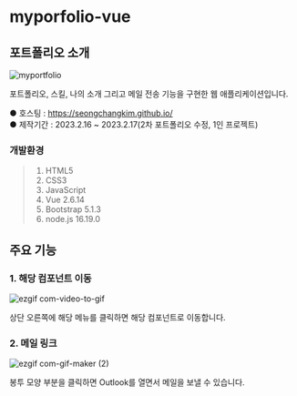 # myporfolio-vue

## 포트폴리오 소개
![myportfolio](https://user-images.githubusercontent.com/74657556/219850656-57bdac94-0af2-41b3-ba57-379ca8f35db4.png)

포트폴리오, 스킬, 나의 소개 그리고 메일 전송 기능을 구현한 웹 애플리케이션입니다.

● 호스팅 : https://seongchangkim.github.io/<br>
● 제작기간 : 2023.2.16 ~ 2023.2.17(2차 포트폴리오 수정, 1인 프로젝트)

### 개발환경
> 1. HTML5
> 2. CSS3
> 3. JavaScript
> 4. Vue 2.6.14
> 5. Bootstrap 5.1.3
> 6. node.js 16.19.0

## 주요 기능
### 1. 해당 컴포넌트 이동
![ezgif com-video-to-gif](https://user-images.githubusercontent.com/74657556/219850669-8030ecd4-3d7b-42d7-ab30-4bd61be8be47.gif)

상단 오른쪽에 해당 메뉴를 클릭하면 해당 컴포넌트로 이동합니다. 
### 2. 메일 링크
![ezgif com-gif-maker (2)](https://user-images.githubusercontent.com/74657556/148905046-2dd13a7b-7179-47fd-a74e-ff07c5ab23c0.gif)

봉투 모양 부분을 클릭하면 Outlook를 열면서 메일을 보낼 수 있습니다.
